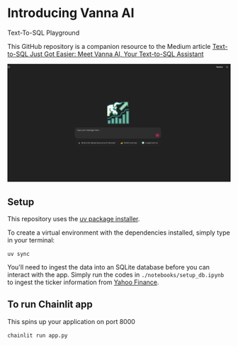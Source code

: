 # Introducing Vanna AI
Text-To-SQL Playground

This GitHub repository is a companion resource to the Medium article [Text-to-SQL Just Got Easier: Meet Vanna AI, Your Text-to-SQL Assistant
](https://medium.com/mitb-for-all/text-to-sql-just-got-easier-meet-vanna-ai-your-rag-powered-sql-sidekick-e781c3ffb2c5)

[![Watch the video](https://raw.githubusercontent.com/tituslhy/glowing-engine/main/images/bullrun_thumbnail.png)](https://raw.githubusercontent.com/tituslhy/glowing-engine/main/media/bullrun_app.mp4)

## Setup
This repository uses the [uv package installer](https://docs.astral.sh/uv/pip/packages/). 

To create a virtual environment with the dependencies installed, simply type in your terminal:
```
uv sync
```

You'll need to ingest the data into an SQLite database before you can interact with the app. Simply run the codes in `./notebooks/setup_db.ipynb` to ingest the ticker information from [Yahoo Finance](https://github.com/ranaroussi/yfinance).

## To run Chainlit app
This spins up your application on port 8000
```
chainlit run app.py
```
